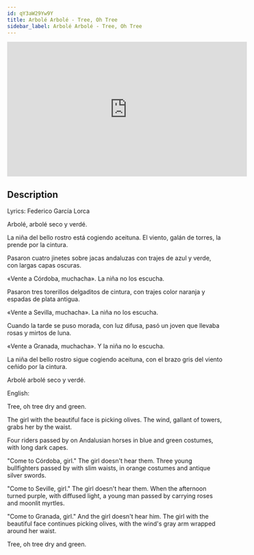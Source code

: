 ```yaml
---
id: qY3aW29Yw9Y
title: Arbolé Arbolé - Tree, Oh Tree
sidebar_label: Arbolé Arbolé - Tree, Oh Tree
---
```


<iframe
  width="560"
  height="315"
  src="https://www.youtube.com/embed/qY3aW29Yw9Y"
  title="YouTube video player"
  frameborder="0"
  allow="accelerometer; autoplay; clipboard-write; encrypted-media; gyroscope; picture-in-picture; web-share"
  referrerpolicy="strict-origin-when-cross-origin"
  allowfullscreen
></iframe>

## Description

Lyrics: Federico García Lorca

Arbolé, arbolé
seco y verdé.

La niña del bello rostro
está cogiendo aceituna.
El viento, galán de torres,
la prende por la cintura.

Pasaron cuatro jinetes
sobre jacas andaluzas
con trajes de azul y verde,
con largas capas oscuras.

«Vente a Córdoba, muchacha».
La niña no los escucha.

Pasaron tres torerillos
delgaditos de cintura,
con trajes color naranja
y espadas de plata antigua.

«Vente a Sevilla, muchacha».
La niña no los escucha.

Cuando la tarde se puso
morada, con luz difusa,
pasó un joven que llevaba
rosas y mirtos de luna.

«Vente a Granada, muchacha».
Y la niña no lo escucha.

La niña del bello rostro
sigue cogiendo aceituna,
con el brazo gris del viento
ceñido por la cintura.

Arbolé arbolé
seco y verdé.

English:

Tree, oh tree
dry and green.

The girl with the beautiful face
is picking olives.
The wind, gallant of towers,
grabs her by the waist.

Four riders passed by
on Andalusian horses
in blue and green costumes,
with long dark capes.

"Come to Córdoba, girl."
The girl doesn't hear them.
Three young bullfighters passed by
with slim waists,
in orange costumes
and antique silver swords.

"Come to Seville, girl."
The girl doesn't hear them.
When the afternoon turned
purple, with diffused light,
a young man passed by carrying
roses and moonlit myrtles.

"Come to Granada, girl."
And the girl doesn't hear him.
The girl with the beautiful face
continues picking olives,
with the wind's gray arm
wrapped around her waist.

Tree, oh tree
dry and green.
